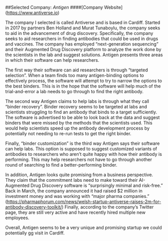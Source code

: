 ##Selected Company: _Antigen_
####[Company Website] (https://www.antiverse.io)

  The company I selected is called Antiverse and is based in Cardiff. Started in 2017 by partners Ben Holland and Murat Tunaboylu, the company seeks to aid in the advancement of drug discovery. Specifically, the company seeks to aid researchers in finding antibodies that could be used in drugs and vaccines. The company has employed “next-generation sequencing” and their Augmented Drug Discovery platform to analyze the work done by the scientists in the lab and suggest solutions. Antigen presents three areas in which their software can help researchers. 
	
  The first way their software can aid researchers is through “targeted selection”. When a team finds too many antigen-binding options to effectively process, the software will attempt to try to narrow the options to the best binders. This is in the hope that the software will help much of the trial-and-error a lab needs to go through to find the right antibody.
	
  The second way Antigen claims to help labs is through what they call “binder recovery”. Binder recovery seems to be targeted at labs and scientists struggling to find an antibody that binds to a target sufficiently. The software is advertised to be able to look back at the data and suggest binders that were missed by the methods that the scientists used. This would help scientists speed up the antibody development process by potentially not needing to re-run tests to get the right binder. 
	
  Finally, “binder customization” is the third way Antigen says their software can help labs. This option is supposed to suggest customized variants of antibodies to researchers who aren’t quite happy with how their antibody is performing. This may help researchers not have to go through another round of searching to find a better-performing binder. 
	
  In addition, Antigen looks quite promising from a business perspective. They claim that the commitment labs need to make toward their AI-Augmented Drug Discovery software is “surprisingly minimal and risk-free.” Back in March, the company announced it had raised $2 million in investment money and was working with “major pharma companies.” (https://pharmaphorum.com/news/welsh-startup-antiverse-raises-2m-for-antibody-discovery-toolkit/) Finally, according to the company’s Twitter page, they are still very active and have recently hired multiple new employees. 
	
  Overall, Antigen seems to be a very unique and promising startup we could potentially gg visit in Cardiff. 
